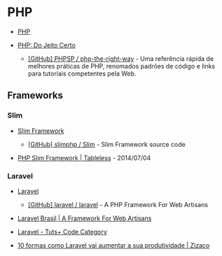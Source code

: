 # PHP

* [PHP](https://php.net)

* [PHP: Do Jeito Certo](http://br.phptherightway.com/)

  * [[GitHub] PHPSP / php-the-right-way](https://github.com/PHPSP/php-the-right-way) - Uma referência rápida de melhores práticas de PHP, renomados padrões de código e links para tutoriais competentes pela Web.


## Frameworks

### Slim

* [Slim Framework](http://www.slimframework.com/)

  * [[GitHub] slimphp / Slim](https://github.com/slimphp/Slim) - Slim Framework source code

* [PHP Slim Framework | Tableless](http://tableless.com.br/php-slim-framework/) - 2014/07/04


### Laravel

* [Laravel](http://laravel.com/)

  * [[GitHub] laravel / laravel](https://github.com/laravel/laravel) - A PHP Framework For Web Artisans

* [Laravel Brasil | A Framework For Web Artisans](http://www.laravel.com.br/)

* [Laravel - Tuts+ Code Category](http://code.tutsplus.com/categories/laravel)

* [10 formas como Laravel vai aumentar a sua produtividade | Zizaco](http://zizaco.net/formas-como-laravel-vai-aumentar-a-sua-produtividade)
